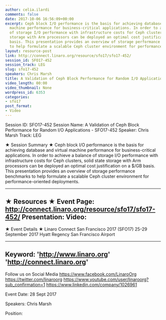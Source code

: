 ```yaml
---
author: celia.ilardi
comments: false
date: 2017-10-06 16:56:09+00:00
excerpt: Ceph block I/O performance is the basis for achieving database and virtual
  machine performance for business-critical applications. In order to achieve a balance
  of storage I/O performance with infrastructure costs for Ceph clusters, solid state
  storage with Arm processors can be deployed an optimal cost justification on a $/GB
  basis. This presentation provides an overview of storage performance benchmarks
  to help formulate a scalable Ceph cluster environment for performance-oriented deployments.
layout: resource-post
link: http://connect.linaro.org/resource/sfo17/sfo17-452/
session_id: SFO17-452
session_track: LEG
slug: sfo17-452
speakers: Chris Marsh
title: A Validation of Ceph Block Performance for Random I/O Applications - SFO17-452
video_length: 00:00
video_thumbnail: None
wordpress_id: 6353
categories:
- sfo17
post_format:
- Video
---
```


Session ID: SFO17-452
Session Name: A Validation of Ceph Block Performance for Random I/O Applications - SFO17-452
Speaker: Chris Marsh
Track: LEG


★ Session Summary ★
Ceph block I/O performance is the basis for achieving database and virtual machine performance for business-critical applications. In order to achieve a balance of storage I/O performance with infrastructure costs for Ceph clusters, solid state storage with Arm processors can be deployed an optimal cost justification on a $/GB basis. This presentation provides an overview of storage performance benchmarks to help formulate a scalable Ceph cluster environment for performance-oriented deployments.

---------------------------------------------------
★ Resources ★
Event Page: http://connect.linaro.org/resource/sfo17/sfo17-452/
Presentation: 
Video: 
 ---------------------------------------------------

★ Event Details ★
Linaro Connect San Francisco 2017 (SFO17)
25-29 September 2017
Hyatt Regency San Francisco Airport

---------------------------------------------------
Keyword: 
'http://www.linaro.org'
'http://connect.linaro.org'
---------------------------------------------------
Follow us on Social Media
https://www.facebook.com/LinaroOrg
https://twitter.com/linaroorg
https://www.youtube.com/user/linaroorg?sub_confirmation=1
https://www.linkedin.com/company/1026961

Event Date: 28 Sept 2017

Speakers: Chris Marsh

Position: 
